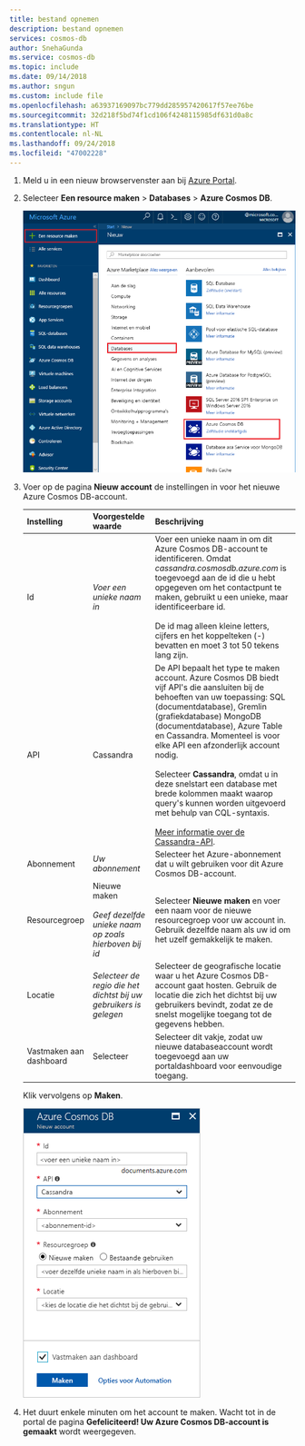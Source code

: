 ```yaml
---
title: bestand opnemen
description: bestand opnemen
services: cosmos-db
author: SnehaGunda
ms.service: cosmos-db
ms.topic: include
ms.date: 09/14/2018
ms.author: sngun
ms.custom: include file
ms.openlocfilehash: a63937169097bc779dd285957420617f57ee76be
ms.sourcegitcommit: 32d218f5bd74f1cd106f4248115985df631d0a8c
ms.translationtype: HT
ms.contentlocale: nl-NL
ms.lasthandoff: 09/24/2018
ms.locfileid: "47002228"
---
```

1. Meld u in een nieuw browservenster aan bij [Azure Portal](https://portal.azure.com/).

2. Selecteer **Een resource maken** > **Databases** > **Azure Cosmos DB**.
   
   ![Het deelvenster Databases in Azure Portal](./media/cosmos-db-create-dbaccount-cassandra/create-nosql-db-databases-json-tutorial-1.png)

3. Voer op de pagina **Nieuw account** de instellingen in voor het nieuwe Azure Cosmos DB-account. 
 
    Instelling|Voorgestelde waarde|Beschrijving
    ---|---|---
    Id|*Voer een unieke naam in*|Voer een unieke naam in om dit Azure Cosmos DB-account te identificeren. Omdat *cassandra.cosmosdb.azure.com* is toegevoegd aan de id die u hebt opgegeven om het contactpunt te maken, gebruikt u een unieke, maar identificeerbare id.<br><br>De id mag alleen kleine letters, cijfers en het koppelteken (-) bevatten en moet 3 tot 50 tekens lang zijn.
    API|Cassandra|De API bepaalt het type te maken account. Azure Cosmos DB biedt vijf API's die aansluiten bij de behoeften van uw toepassing: SQL (documentdatabase), Gremlin (grafiekdatabase) MongoDB (documentdatabase), Azure Table en Cassandra. Momenteel is voor elke API een afzonderlijk account nodig. <br><br>Selecteer **Cassandra**, omdat u in deze snelstart een database met brede kolommen maakt waarop query's kunnen worden uitgevoerd met behulp van CQL-syntaxis.<br><br>[Meer informatie over de Cassandra-API](../articles/cosmos-db/cassandra-introduction.md).|
    Abonnement|*Uw abonnement*|Selecteer het Azure-abonnement dat u wilt gebruiken voor dit Azure Cosmos DB-account. 
    Resourcegroep|Nieuwe maken<br><br>*Geef dezelfde unieke naam op zoals hierboven bij id*|Selecteer **Nieuwe maken** en voer een naam voor de nieuwe resourcegroep voor uw account in. Gebruik dezelfde naam als uw id om het uzelf gemakkelijk te maken. 
    Locatie|*Selecteer de regio die het dichtst bij uw gebruikers is gelegen*|Selecteer de geografische locatie waar u het Azure Cosmos DB-account gaat hosten. Gebruik de locatie die zich het dichtst bij uw gebruikers bevindt, zodat ze de snelst mogelijke toegang tot de gegevens hebben.
    Vastmaken aan dashboard | Selecteer | Selecteer dit vakje, zodat uw nieuwe databaseaccount wordt toegevoegd aan uw portaldashboard voor eenvoudige toegang.

    Klik vervolgens op **Maken**.

    ![De pagina Nieuw account voor Azure Cosmos DB](./media/cosmos-db-create-dbaccount-cassandra/azure-cosmos-db-create-new-account.png)

4. Het duurt enkele minuten om het account te maken. Wacht tot in de portal de pagina **Gefeliciteerd! Uw Azure Cosmos DB-account is gemaakt** wordt weergegeven.

